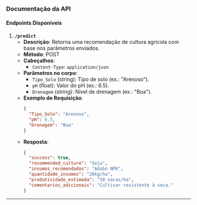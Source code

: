 ### **Documentação da API**

#### **Endpoints Disponíveis**
1. **`/predict`**
   - **Descrição**: Retorna uma recomendação de cultura agrícola com base nos parâmetros enviados.
   - **Método**: POST
   - **Cabeçalhos**:
     - `Content-Type`: `application/json`
   - **Parâmetros no corpo**:
     - `Tipo_Solo` (string): Tipo de solo (ex.: "Arenoso").
     - `pH` (float): Valor do pH (ex.: 6.5).
     - `Drenagem` (string): Nível de drenagem (ex.: "Boa").
   - **Exemplo de Requisição**:
     ```json
     {
       "Tipo_Solo": "Arenoso",
       "pH": 6.5,
       "Drenagem": "Boa"
     }
     ```
   - **Resposta**:
     ```json
     {
       "success": true,
       "recommended_culture": "Soja",
       "insumos_recomendados": "Adubo NPK",
       "quantidade_insumos": "20kg/ha",
       "produtividade_estimada": "50 sacas/ha",
       "comentarios_adicionais": "Cultivar resistente à seca."
     }
     ```

---